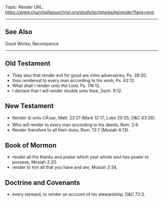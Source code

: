 Topic: Render
URL: https://www.churchofjesuschrist.org/study/scriptures/tg/render?lang=eng

---

## See Also

Good Works; Recompence

---

## Old Testament

- They also that render evil for good are mine adversaries, Ps. 38:20.
- thou renderest to every man according to his work, Ps. 62:12.
- What shall I render unto the Lord, Ps. 116:12.
- I declare that I will render double unto thee, Zech. 9:12.

## New Testament

- Render â¦ unto CÃ¦sar, Matt. 22:21 (Mark 12:17; Luke 20:25; D&C 63:26).
- Who will render to every man according to his deeds, Rom. 2:6.
- Render therefore to all their dues, Rom. 13:7 (Mosiah 4:13).

## Book of Mormon

- render all the thanks and praise which your whole soul has power to possess, Mosiah 2:20.
- render to him all that you have and are, Mosiah 2:34.

## Doctrine and Covenants

- every steward, to render an account of his stewardship, D&C 72:3.

